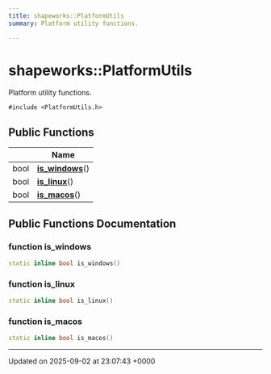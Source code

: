 ```yaml
---
title: shapeworks::PlatformUtils
summary: Platform utility functions. 

---
```


# shapeworks::PlatformUtils



Platform utility functions. 


`#include <PlatformUtils.h>`

## Public Functions

|                | Name           |
| -------------- | -------------- |
| bool | **[is_windows](../Classes/classshapeworks_1_1PlatformUtils.md#function-is-windows)**() |
| bool | **[is_linux](../Classes/classshapeworks_1_1PlatformUtils.md#function-is-linux)**() |
| bool | **[is_macos](../Classes/classshapeworks_1_1PlatformUtils.md#function-is-macos)**() |

## Public Functions Documentation

### function is_windows

```cpp
static inline bool is_windows()
```


### function is_linux

```cpp
static inline bool is_linux()
```


### function is_macos

```cpp
static inline bool is_macos()
```


-------------------------------

Updated on 2025-09-02 at 23:07:43 +0000